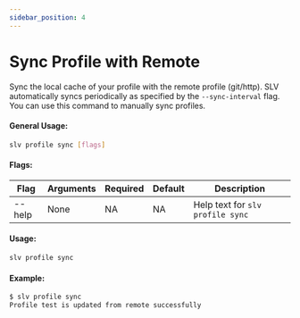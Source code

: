 ```yaml
---
sidebar_position: 4
---
```

# Sync Profile with Remote
Sync the local cache of your profile with the remote profile (git/http). SLV automatically syncs periodically as specified by the `--sync-interval` flag. You can use this command to manually sync profiles.
#### General Usage:
```bash
slv profile sync [flags]
```
#### Flags:
| Flag | Arguments | Required | Default | Description |
| -- | -- | -- | -- | -- |
| --help | None | NA | NA | Help text for `slv profile sync` |
#### Usage:
```bash
slv profile sync
```
#### Example:
```bash
$ slv profile sync
Profile test is updated from remote successfully
```
